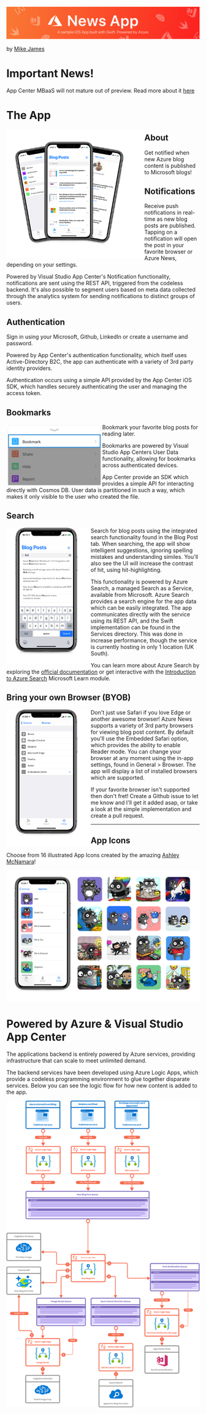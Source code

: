 ![Mike James](resources/readmeBanner.png)

by [Mike James](https://twitter.com/mikecodesdotnet)

# Important News! 
App Center MBaaS will not mature out of preview. Read more about it [here](https://devblogs.microsoft.com/appcenter/app-center-mbaas-retirement/?WT.mc_id=dotnet-0000-mijam)

# The App

<a href="" target="_blank"><img align="left" src="resources/fanDevices.png" width="360"/></a>

## About

Get notified when new Azure blog content is published to Microsoft blogs!

## Notifications

Receive push notifications in real-time as new blog posts are published. Tapping on a notification will open the post in your favorite browser or Azure News, depending on your settings.

Powered by Visual Studio App Center's Notification functionality, notifications are sent using the REST API, triggered from the codeless backend. It's also possible to segment users based on meta data collected through the analytics system for sending notifications to distinct groups of users.

## Authentication

Sign in using your Microsoft, Github, LinkedIn or create a username and password.

Powered by App Center's authentication functionality, which itself uses Active-Directory B2C, the app can authenticate with a variety of 3rd party identity providers.

Authentication occurs using a simple API provided by the App Center iOS SDK, which handles securely authenticating the user and managing the access token.

## Bookmarks

<a href="" target="_blank"><img align="left" src="resources/bookmark.png" width="250"/></a>

Bookmark your favorite blog posts for reading later.

Bookmarks are powered by Visual Studio App Centers User Data functionality, allowing for bookmarks across authenticated devices.

App Center provide an SDK which provides a simple API for interacting directly with Cosmos DB. User data is partitioned in such a way, which makes it only visible to the user who created the file.

## Search

<a href="" target="_blank"><img align="left" src="resources/searchSuggestions.png" width="220"/></a>

Search for blog posts using the integrated search functionality found in the Blog Post tab. When searching, the app will show intelligent suggestions, ignoring spelling mistakes and understanding similes. You'll also see the UI will increase the contrast of hit, using hit-highlighting.

This functionality is powered by Azure Search, a managed Search as a Service, available from Microsoft. Azure Search provides a search engine for the app data which can be easily integrated. The app communicates directly with the service using its REST API, and the Swift implementation can be found in the Services directory. This was done in increase performance, though the service is currently hosting in only 1 location (UK South).

You can learn more about Azure Search by exploring the [official documentation](https://docs.microsoft.com/azure/search/?WT.mc_id=dotnet-0000-mijam) or get interactive with the [Introduction to Azure Search](https://docs.microsoft.com/learn/modules/intro-to-azure-search/?WT.mc_id=dotnet-0000-mijam) Microsoft Learn module.

## Bring your own Browser (BYOB)

<a href="" target="_blank"><img align="left" src="resources/settings-browsers.png" width="220"/></a>

Don't just use Safari if you love Edge or another awesome browser! Azure News supports a variety of 3rd party browsers for viewing blog post content. By default you'll use the Embedded Safari option, which provides the ability to enable Reader mode. You can change your browser at any moment using the in-app settings, found in General > Browser. The app will display a list of installed browsers which are supported.

 If your favorite browser isn't supported then don't fret! Create a Github issue to let me know and I'll get it added asap, or take a look at the simple implementation and create a pull request.

---

## App Icons

Choose from 16 illustrated App Icons created by the amazing [Ashley McNamara](https://github.com/ashleymcnamara)!

![App Icon Grid Array ](resources/appIcons.png)

# Powered by Azure & Visual Studio App Center

The applications backend is entirely powered by Azure services, providing infrastructure that can scale to meet unlimited demand.

The backend services have been developed using Azure Logic Apps, which provide a codeless programming environment to glue together disparate services. Below you can see the logic flow for how new content is added to the app.

![App Icon Grid Array ](resources/backendLogic.png)
